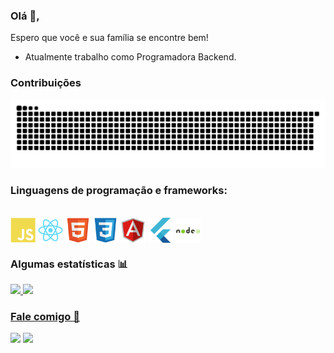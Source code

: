 ### Olá 👋,

Espero que você e sua família se encontre bem!

- Atualmente trabalho como Programadora Backend.

 
 ### Contribuições
 <img alt="Contributions" src="https://github.com/erikaaraissaqwe/erikaaraissaqwe/blob/output/github-contribution-grid-snake.svg">
 
 ### Linguagens de programação e frameworks:
  
<div style="display: inline_block"><br>
  <img align="center" alt="JS" height="40" width="40" src="https://raw.githubusercontent.com/devicons/devicon/master/icons/javascript/javascript-plain.svg">
  <img align="center" alt="React" height="40" width="40" src="https://raw.githubusercontent.com/devicons/devicon/master/icons/react/react-original.svg">
  <img align="center" alt="HTML" height="40" width="40" src="https://raw.githubusercontent.com/devicons/devicon/master/icons/html5/html5-original.svg">
  <img align="center" alt="CSS" height="40" width="40" src="https://raw.githubusercontent.com/devicons/devicon/master/icons/css3/css3-original.svg">
  <img align="center" alt="Angular" height="40" width="40" src="https://github.com/devicons/devicon/blob/master/icons/angularjs/angularjs-original.svg">
  <img align="center" alt="Flutter" height="40" width="40" src="https://github.com/devicons/devicon/blob/master/icons/flutter/flutter-original.svg">
  <img align="center" alt="Node" height="40" width="40" src="https://github.com/devicons/devicon/blob/master/icons/nodejs/nodejs-original-wordmark.svg">
 
</div>
 
 ### Algumas estatísticas :bar_chart:
 <div>
  <a href="https://github.com/erikaaraissaqwe">
   <img height="180em" src="https://github-readme-stats.vercel.app/api/top-langs/?username=erikaaraissaqwe&layout=compact&langs_count=7&theme=dracula"/>
   <img height="180em" src="https://github-readme-stats.vercel.app/api?username=erikaaraissaqwe&show_icons=true&theme=dracula&include_all_commits=true&count_private=true"/>
</div> 
  
 ### Fale comigo :handshake:
<div> 
  <a href = "mailto:erikaaraissaqwe@gmail.com"><img src="https://img.shields.io/badge/-Gmail-%23333?style=for-the-badge&logo=gmail&logoColor=red" target="_blank"></a>
  <a href="https://www.linkedin.com/in/erika-bueno-86390014a/" target="_blank"><img src="https://img.shields.io/badge/-LinkedIn-%230077B5?style=for-the-badge&logo=linkedin&logoColor=white" target="_blank"></a> 
</div>
